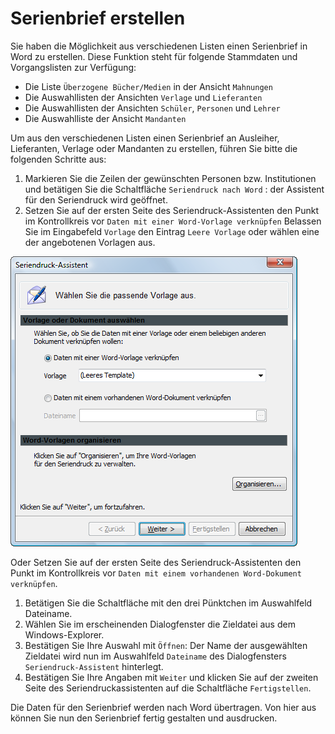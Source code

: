 
# Serienbrief erstellen

Sie haben die Möglichkeit aus verschiedenen Listen einen Serienbrief in Word zu erstellen. Diese Funktion steht für folgende Stammdaten und Vorgangslisten zur Verfügung:

* Die Liste `Überzogene Bücher/Medien` in der Ansicht `Mahnungen`
* Die Auswahllisten der Ansichten `Verlage` und `Lieferanten`
* Die Auswahllisten der Ansichten `Schüler`, `Personen` und `Lehrer`
* Die Auswahlliste der Ansicht `Mandanten`

Um aus den verschiedenen Listen einen Serienbrief an Ausleiher, Lieferanten, Verlage oder Mandanten zu erstellen, führen Sie bitte die folgenden Schritte aus:

1. Markieren Sie die Zeilen der gewünschten Personen bzw. Institutionen und betätigen Sie die Schaltfläche `Seriendruck nach Word` : der Assistent für den Seriendruck wird geöffnet.
2. Setzen Sie auf der ersten Seite des Seriendruck-Assistenten den Punkt im Kontrollkreis vor `Daten mit einer Word-Vorlage verknüpfen` Belassen Sie im Eingabefeld `Vorlage` den Eintrag `Leere Vorlage` oder wählen eine der angebotenen Vorlagen aus.

![Auf der ersten Seite des Seriendruck-Assistenten wählen Sie eine Word-Vorlage oder ein Word-Dokument für den Seriendruck aus](../../assets/images/bibliothek/seriendruck.png)

Oder
Setzen Sie auf der ersten Seite des Seriendruck-Assistenten den Punkt im Kontrollkreis vor `Daten mit einem vorhandenen Word-Dokument verknüpfen`.

1. Betätigen Sie die Schaltfläche mit den drei Pünktchen im Auswahlfeld Dateiname.
2. Wählen Sie im erscheinenden Dialogfenster die Zieldatei aus dem Windows-Explorer.
3. Bestätigen Sie Ihre Auswahl mit `Öffnen`: Der Name der ausgewählten Zieldatei wird nun im Auswahlfeld `Dateiname` des Dialogfensters `Seriendruck-Assistent` hinterlegt.
4. Bestätigen Sie Ihre Angaben mit `Weiter` und klicken Sie auf der zweiten Seite des Seriendruckassistenten auf die Schaltfläche `Fertigstellen`.

Die Daten für den Serienbrief werden nach Word übertragen. Von hier aus können Sie nun den Serienbrief fertig gestalten und ausdrucken.
